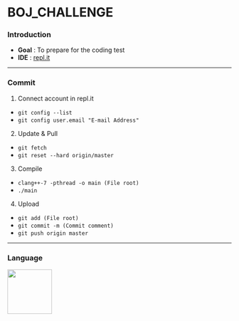 # BOJ_CHALLENGE

### Introduction

- **Goal** : To prepare for the coding test
- **IDE** : [repl.it](https://replit.com/)

----------

### Commit

1. Connect account in repl.it
- ```git config --list```
- ```git config user.email "E-mail Address" ```

2. Update & Pull
- ```git fetch```
- ```git reset --hard origin/master```

3. Compile
- ```clang++-7 -pthread -o main (File root)```
- ```./main```

4. Upload
- ```git add (File root)```
- ```git commit -m (Commit comment)```
- ```git push origin master```

----------

### Language
<image src = "https://user-images.githubusercontent.com/55044278/126054928-a676e3a6-e6a4-45a4-9114-c271073bfd6d.png" height = "100px">
